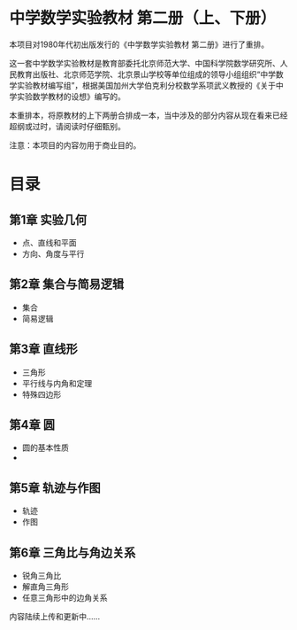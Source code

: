 # 中学数学实验教材 第二册（上、下册）

本项目对1980年代初出版发行的《中学数学实验教材 第二册》进行了重排。

这一套中学数学实验教材是教育部委托北京师范大学、中国科学院数学研究所、人民教育出版社、北京师范学院、北京景山学校等单位组成的领导小组组织“中学数学实验教材编写组”，根据美国加州大学伯克利分校数学系项武义教授的《关于中学实验数学教材的设想》编写的。

本重排本，将原教材的上下两册合排成一本，当中涉及的部分内容从现在看来已经超纲或过时，请阅读时仔细甄别。

注意：本项目的内容勿用于商业目的。


# 目录

## 第1章  实验几何
* 点、直线和平面
* 方向、角度与平行

## 第2章  集合与简易逻辑
* 集合
* 简易逻辑

## 第3章  直线形
* 三角形
* 平行线与内角和定理
* 特殊四边形

## 第4章  圆
* 圆的基本性质
* 

## 第5章  轨迹与作图
* 轨迹
* 作图

## 第6章  三角比与角边关系
* 锐角三角比
* 解直角三角形
* 任意三角形中的边角关系

内容陆续上传和更新中……
